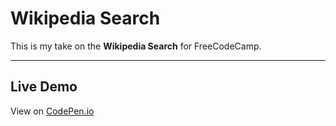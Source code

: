 Wikipedia Search
==============


This is my take on the **Wikipedia Search** for FreeCodeCamp.


----------


Live Demo
-------------

View on [CodePen.io](http://codepen.io/RetroSpock/full/LWqzMr/)
